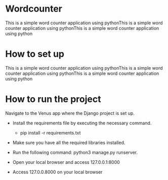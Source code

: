 # Wordcounter

This is a simple word counter application using pythonThis is a simple word counter application using pythonThis is a simple word counter application using python

# How to set up

This is a simple word counter application using pythonThis is a simple word counter application using pythonThis is a simple word counter application using python

# How to run the project

Navigate to the Venus app where the Django project is set up.

 - Install the requirements file by executing the necessary command.
   
    - pip install -r requirements.txt

 - Make sure you have all the required libraries installed.

 - Run the following command: python3 manage.py runserver.
   
 - Open your local browser and access 127.0.0.1:8000
   
 - Access 127.0.0.8000 on your local browser

          
